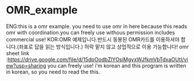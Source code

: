 # OMR_example
ENG:this is a omr example. you need to use omr in here because this reads omr with coordination.you can freely use withous permission includes commercial use!
KOR:OMR 예제입니다.반드시 동봉된 OMR카드를 이용하셔야 합니다.(좌표로 답을 읽는 방식입니다.) 허락 맡지 않고 상업적으로 이용 가능합니다!             omr sheet link :https://drive.google.com/file/d/15dpOodbZlYOsiMgyxWJfkmVbTdxaOUtI/view?usp=sharing
you can freely use!
i'm korean and this program is written in korean,
so you need to read the this.
